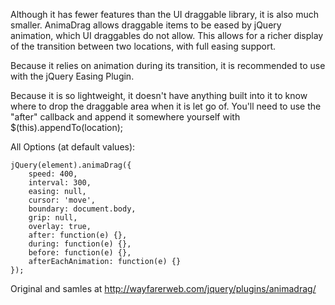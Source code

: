 Although it has fewer features than the UI draggable library, it is also much smaller. AnimaDrag allows draggable items to be eased by jQuery animation, which UI draggables do not allow. This allows for a richer display of the transition between two locations, with full easing support.

Because it relies on animation during its transition, it is recommended to use with the jQuery Easing Plugin.

Because it is so lightweight, it doesn't have anything built into it to know where to drop the draggable area when it is let go of. You'll need to use the "after" callback and append it somewhere yourself with $(this).appendTo(location);

All Options (at default values):

	jQuery(element).animaDrag({
	    speed: 400,
	    interval: 300,
	    easing: null,
	    cursor: 'move',
	    boundary: document.body,
	    grip: null,
	    overlay: true,
	    after: function(e) {},
	    during: function(e) {},
	    before: function(e) {},
	    afterEachAnimation: function(e) {}
	});

Original and samles at http://wayfarerweb.com/jquery/plugins/animadrag/